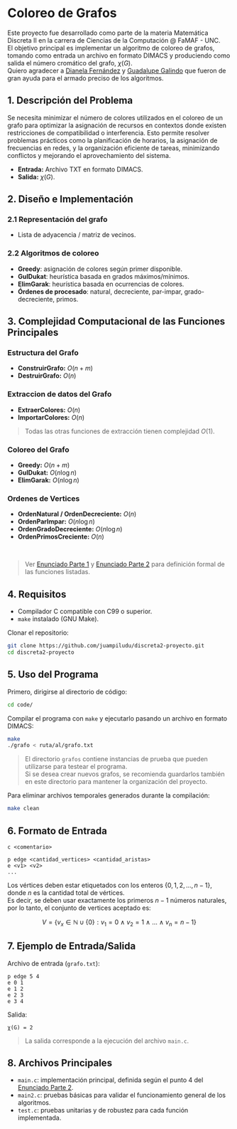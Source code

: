 # Coloreo de Grafos

Este proyecto fue desarrollado como parte de la materia Matemática Discreta II en la carrera de Ciencias de la Computación @ FaMAF - UNC.  
El objetivo principal es implementar un algoritmo de coloreo de grafos, tomando como entrada un archivo en formato DIMACS y produciendo como salida el número cromático del grafo, $\chi(G)$.  
Quiero agradecer a [Dianela Fernández](https://github.com/Diane-bc) y [Guadalupe Galindo](https://github.com/GuadaGalindo) que fueron de gran ayuda para el armado preciso de los algoritmos.

## 1. Descripción del Problema

Se necesita minimizar el número de colores utilizados en el coloreo de un grafo para optimizar la asignación de recursos en contextos donde existen restricciones de compatibilidad o interferencia. Esto permite resolver problemas prácticos como la planificación de horarios, la asignación de frecuencias en redes, y la organización eficiente de tareas, minimizando conflictos y mejorando el aprovechamiento del sistema.

- **Entrada:** Archivo TXT en formato DIMACS.
- **Salida:** $\chi(G)$.

## 2. Diseño e Implementación

### 2.1 Representación del grafo

- Lista de adyacencia / matriz de vecinos.

### 2.2 Algoritmos de coloreo

- **Greedy**: asignación de colores según primer disponible.
- **GulDukat**: heurística basada en grados máximos/mínimos.
- **ElimGarak**: heurística basada en ocurrencias de colores.
- **Órdenes de procesado**: natural, decreciente, par-impar, grado-decreciente, primos.

## 3. Complejidad Computacional de las Funciones Principales

### Estructura del Grafo

- **ConstruirGrafo:** $O(n + m)$
- **DestruirGrafo:** $O(n)$

### Extraccion de datos del Grafo

- **ExtraerColores:** $O(n)$
- **ImportarColores:** $O(n)$

> Todas las otras funciones de extracción tienen complejidad $O(1)$.

### Coloreo del Grafo

- **Greedy:** $O(n + m)$
- **GulDukat:** $O(n \log n)$
- **ElimGarak:** $O(n \log n)$

### Ordenes de Vertices

- **OrdenNatural / OrdenDecreciente:** $O(n)$
- **OrdenParImpar:** $O(n \log n)$
- **OrdenGradoDecreciente:** $O(n \log n)$
- **OrdenPrimosCreciente:** $O(n)$

<br>

> Ver [Enunciado Parte 1](/EnunciadoParte1.pdf) y [Enunciado Parte 2](/EnunciadoParte2.pdf) para definición formal de las funciones listadas.

## 4. Requisitos

- Compilador C compatible con C99 o superior.
- `make` instalado (GNU Make).

Clonar el repositorio:

```bash
git clone https://github.com/juampiludu/discreta2-proyecto.git
cd discreta2-proyecto
```

## 5. Uso del Programa

Primero, dirigirse al directorio de código:

```bash
cd code/
```

Compilar el programa con `make` y ejecutarlo pasando un archivo en formato DIMACS:

```bash
make
./grafo < ruta/al/grafo.txt
```

> El directorio `grafos` contiene instancias de prueba que pueden utilizarse para testear el programa.  
> Si se desea crear nuevos grafos, se recomienda guardarlos también en este directorio para mantener la organización del proyecto.

Para eliminar archivos temporales generados durante la compilación:

```bash
make clean
```

## 6. Formato de Entrada

```
c <comentario>

p edge <cantidad_vertices> <cantidad_aristas>
e <v1> <v2>
...
```

Los vértices deben estar etiquetados con los enteros $`\{0, 1, 2, \ldots, n - 1\}`$, donde $n$ es la cantidad total de vértices. <br>
Es decir, se deben usar exactamente los primeros $n-1$ números naturales, por lo tanto, el conjunto de vertices aceptado es:

```math
V = \{v_x \in \mathbb{N} \cup \{0\} : v_1 = 0 \ \wedge \ v_2 = 1 \ \wedge \ \ldots \ \wedge \ v_n = n-1 \}
```

## 7. Ejemplo de Entrada/Salida

Archivo de entrada (`grafo.txt`):

```
p edge 5 4
e 0 1
e 1 2
e 2 3
e 3 4
```

Salida:

```
χ(G) = 2
```

> La salida corresponde a la ejecución del archivo `main.c`.

## 8. Archivos Principales

- `main.c`: implementación principal, definida según el punto 4 del [Enunciado Parte 2](/EnunciadoParte2.pdf).
- `main2.c`: pruebas básicas para validar el funcionamiento general de los algoritmos.
- `test.c`: pruebas unitarias y de robustez para cada función implementada.
